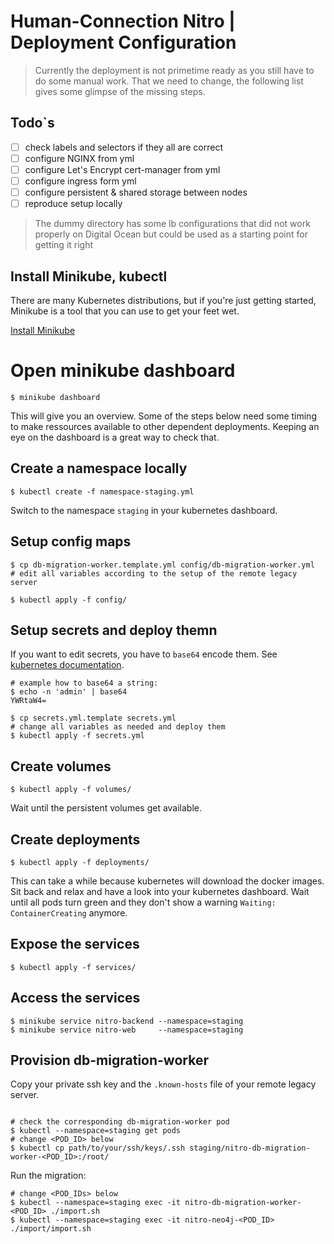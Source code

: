 # Human-Connection Nitro | Deployment Configuration

> Currently the deployment is not primetime ready as you still have to do some manual work. That we need to change, the following list gives some glimpse of the missing steps.

## Todo`s
- [ ] check labels and selectors if they all are correct
- [ ] configure NGINX from yml
- [ ] configure Let's Encrypt cert-manager from yml
- [ ] configure ingress form yml
- [ ] configure persistent & shared storage between nodes
- [ ] reproduce setup locally

> The dummy directory has some lb configurations that did not work properly on Digital Ocean but could be used as a starting point for getting it right

## Install Minikube, kubectl
There are many Kubernetes distributions, but if you're just getting started, Minikube is a tool that you can use to get your feet wet.

[Install Minikube](https://kubernetes.io/docs/tasks/tools/install-minikube/)

# Open minikube dashboard
```
$ minikube dashboard
```
This will give you an overview.
Some of the steps below need some timing to make ressources available to other
dependent deployments. Keeping an eye on the dashboard is a great way to check
that.

## Create a namespace locally
```shell
$ kubectl create -f namespace-staging.yml
```
Switch to the namespace `staging` in your kubernetes dashboard.

## Setup config maps
```shell
$ cp db-migration-worker.template.yml config/db-migration-worker.yml
# edit all variables according to the setup of the remote legacy server

$ kubectl apply -f config/
```

## Setup secrets and deploy themn
If you want to edit secrets, you have to `base64` encode them. See [kubernetes
documentation](https://kubernetes.io/docs/concepts/configuration/secret/#creating-a-secret-manually).
```shell
# example how to base64 a string:
$ echo -n 'admin' | base64
YWRtaW4=

$ cp secrets.yml.template secrets.yml
# change all variables as needed and deploy them
$ kubectl apply -f secrets.yml
```

## Create volumes 
```shell
$ kubectl apply -f volumes/
```
Wait until the persistent volumes get available.

## Create deployments
```shell
$ kubectl apply -f deployments/
```
This can take a while because kubernetes will download the docker images.
Sit back and relax and have a look into your kubernetes dashboard.
Wait until all pods turn green and they don't show a warning
`Waiting: ContainerCreating` anymore.

## Expose the services

```shell
$ kubectl apply -f services/
```

## Access the services

```shell
$ minikube service nitro-backend --namespace=staging
$ minikube service nitro-web     --namespace=staging
```


## Provision db-migration-worker
Copy your private ssh key and the `.known-hosts` file of your remote legacy server.
```shell

# check the corresponding db-migration-worker pod
$ kubectl --namespace=staging get pods
# change <POD_ID> below
$ kubectl cp path/to/your/ssh/keys/.ssh staging/nitro-db-migration-worker-<POD_ID>:/root/
```

Run the migration:
```shell
# change <POD_IDs> below
$ kubectl --namespace=staging exec -it nitro-db-migration-worker-<POD_ID> ./import.sh
$ kubectl --namespace=staging exec -it nitro-neo4j-<POD_ID>               ./import/import.sh
```
